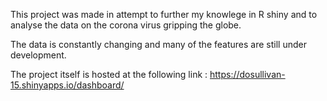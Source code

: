 This project was made in  attempt to further my knowlege in R shiny and to analyse the data on the corona virus gripping the globe.

The data is constantly changing and many of the features are still under development.

The project itself is hosted at the following link : https://dosullivan-15.shinyapps.io/dashboard/
